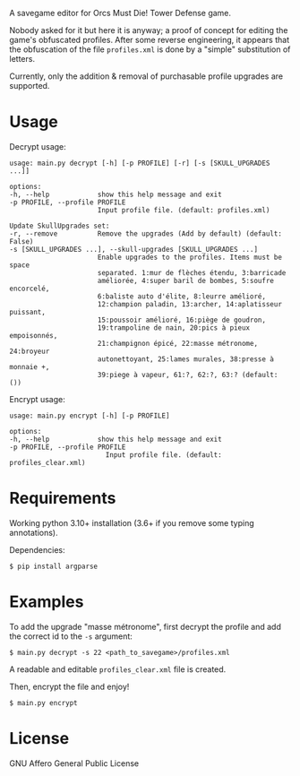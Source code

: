 A savegame editor for Orcs Must Die! Tower Defense game.

Nobody asked for it but here it is anyway;
a proof of concept for editing the game's obfuscated profiles.
After some reverse engineering, it appears that the obfuscation of the file
`profiles.xml` is done by a "simple" substitution of letters.

Currently, only the addition & removal of purchasable profile upgrades are supported.

# Usage

Decrypt usage:

    usage: main.py decrypt [-h] [-p PROFILE] [-r] [-s [SKULL_UPGRADES ...]]

    options:
    -h, --help            show this help message and exit
    -p PROFILE, --profile PROFILE
                          Input profile file. (default: profiles.xml)

    Update SkullUpgrades set:
    -r, --remove          Remove the upgrades (Add by default) (default: False)
    -s [SKULL_UPGRADES ...], --skull-upgrades [SKULL_UPGRADES ...]
                          Enable upgrades to the profiles. Items must be space
                          separated. 1:mur de flèches étendu, 3:barricade
                          améliorée, 4:super baril de bombes, 5:soufre encorcelé,
                          6:baliste auto d'élite, 8:leurre amélioré,
                          12:champion paladin, 13:archer, 14:aplatisseur puissant,
                          15:poussoir amélioré, 16:piège de goudron,
                          19:trampoline de nain, 20:pics à pieux empoisonnés,
                          21:champignon épicé, 22:masse métronome, 24:broyeur
                          autonettoyant, 25:lames murales, 38:presse à monnaie +,
                          39:piege à vapeur, 61:?, 62:?, 63:? (default: ())

Encrypt usage:

    usage: main.py encrypt [-h] [-p PROFILE]

    options:
    -h, --help            show this help message and exit
    -p PROFILE, --profile PROFILE
                            Input profile file. (default: profiles_clear.xml)

# Requirements

Working python 3.10+ installation (3.6+ if you remove some typing annotations).

Dependencies:

    $ pip install argparse

# Examples

To add the upgrade "masse métronome", first decrypt the profile and add the correct
id to the `-s` argument:

    $ main.py decrypt -s 22 <path_to_savegame>/profiles.xml

A readable and editable `profiles_clear.xml` file is created.

Then, encrypt the file and enjoy!

    $ main.py encrypt

# License

GNU Affero General Public License
